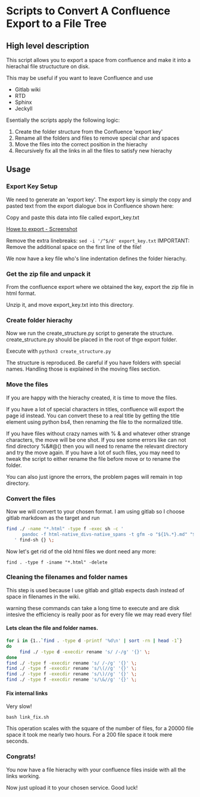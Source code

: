 # Scripts to Convert A Confluence Export to a File Tree


## High level description

This script allows you to export a space from confluence and make it into a
hierachal file structucture on disk.

This may be useful if you want to leave Confluence and use
- Gitlab wiki
- RTD
- Sphinx
- Jeckyll

Esentially the scripts apply the following logic:
1. Create the folder structure from the Confluence 'export key'
2. Rename all the folders and files to remove special char and spaces
3. Move the files into the correct position in the hierachy
4. Recursively fix all the links in all the files to satisfy new hierachy

## Usage

### Export Key Setup
We need to generate an 'export key'. The export key is simply the copy and pasted 
text from the export dialogue box in Confluence shown here:

Copy and paste this data into file called export_key.txt

[Howe to export - Screenshot](create_export_key.png)

Remove the extra linebreaks: `sed -i '/^$/d' export_key.txt`
IMPORTANT: Remove the additional space on the first line of the file!

We now have a key file who's line indentation defines the folder hierachy.


### Get the zip file and unpack it
From the confluence export where we obtained the key, export the zip file in html format.

Unzip it, and move export_key.txt into this directory.

### Create folder hierachy
Now we run the create_structure.py script to generate the structure. create_structure.py should
be placed in the root of thge export folder. 

Execute with `python3 create_structure.py`

The structure is reproduced. Be careful if you have folders with special names. Handling those is explained in the moving files section.

### Move the files

If you are happy with the hierachy created, it is time to move the files. 

If you have a lot of special characters in titles, confluence will export the
page id instead. You can convert these to a real title by getting the title
element using python bs4, then renaming the file to the normalized title.

If you have files without crazy names with % & and whatever other strange characters,
the move will be one shot. If you see some errors like can not find
directory %&#@() then you will need to rename the relevant directory and try
the move again. If you have a lot of such files, you may need to tweak the script
to either rename the file before move or to rename the folder.

You can also just ignore the errors, the problem pages will remain in top
directory.

### Convert the files

Now we will convert to your chosen format. I am using gitlab so I choose gitlab markdown as the target and run
```bash
find ./ -name "*.html" -type f -exec sh -c '
      pandoc -f html-native_divs-native_spans -t gfm -o "${1%.*}.md" "$1"
   ' find-sh {} \;
```

Now let's get rid of the old html files we dont need any more:

```
find . -type f -iname "*.html" -delete
```

### Cleaning the filenames and folder names
This step is used because I use gitlab and gitlab expects dash instead of space in 
filenames in the wiki. 

warning these commands can take a long time to execute and are disk intesive
the efficiency is really poor as for every file we may read every file!

#### Lets clean the file  and folder names.

```bash
for i in {1..`find . -type d -printf '%d\n' | sort -rn | head -1`}
do
     find ./ -type d -execdir rename 's/ /-/g' '{}' \;
done
find ./ -type f -execdir rename 's/ /-/g' '{}' \;
find ./ -type f -execdir rename 's/\(//g' '{}' \;
find ./ -type f -execdir rename 's/\)//g' '{}' \;
find ./ -type f -execdir rename 's/\&//g' '{}' \;
```

#### Fix internal links
Very slow!
```
bash link_fix.sh
```
This operation scales with the square of the number of files, for a 20000 file space it took me nearly two hours. For a 200 file space it took mere seconds.

### Congrats!
You now have a file hierachy with your confluence files inside with all the links working. 

Now just upload it to your chosen service. Good luck!
